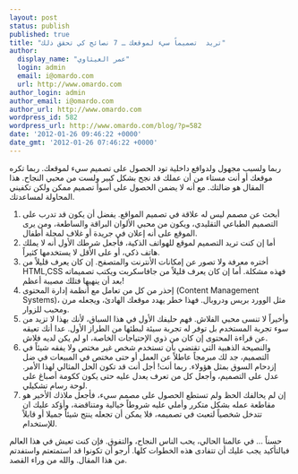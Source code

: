 ```yaml
---
layout: post
status: publish
published: true
title: "تريد  تصميماً سيء لموقعك ـ 7 نصائح كي تحقق ذلك"
author:
  display_name: "عمر العيثاوي"
  login: admin
  email: i@omardo.com
  url: http://www.omardo.com
author_login: admin
author_email: i@omardo.com
author_url: http://www.omardo.com
wordpress_id: 582
wordpress_url: http://www.omardo.com/blog/?p=582
date: '2012-01-26 09:46:22 +0000'
date_gmt: '2012-01-26 07:46:22 +0000'
---
```

<p>ربما ولسبب مجهول ولدوافع داخلية تود الحصول على تصميم سيء لموقعك. ربما تكره موقعك أو أنت مستاء من أن عملك قد نجح بشكل كبير ولست من محبي النجاح. هذا المقال هو ضالتك. مع أنه لا يضمن الحصول على أسوأ تصميم ممكن ولكن تكفيني المحاولة لمساعدتك.</p>
<ol>
<li>أبحث عن مصمم ليس له علاقة في تصميم المواقع. يفضل أن يكون قد تدرب على التصميم الطباعي التقليدي، ويكون من محبي الألوان البراقة والساطعة، ومن يرى الموقع على أنه إعلان في جريدة أو غلاف لمجلة أطفال.</li>
<li>أما إن كنت تريد التصميم لموقع للهواتف الذكية، فأجعل شرطك الأول أنه لا يملك هاتف ذكي، أو على الأقل لا يستخدمها كثيراً.</li>
<li>أختره معرفة ولا تصور عن إمكانات الأنترنت والمتصفح. إن كان يعرف قليلاً من HTML,CSS فهذه مشكلة. أما إن كان يعرف قليلاً من جافاسكربت ويكتب تصميماته بعد أن ينهيها فتلك مصيبة أعظم!</li>
<li>إحذر من كل من تعامل مع أنظمة إدارة المحتوى (Content Management Systems)، مثل الوورد بريس ودروبال. فهذا خطر يهدد موقعك الهادئ، ويجعله مرن ومحبب للزوار.<!--more--></li>
<li>وأخيراً لا تنسى محبي الفلاش. فهم حليفك الأول في هذا السباق، لأنك بهذا لا تزيد من سوء تجربة المستخدم بل توفر له تجربة سيئة لبطئها من الطراز الأول. عدا أنك تعيقه عن قراءة المحتوى إن كان من ذوي الإحتياجات الخاصة، او لم يكن لديه فلاش.</li>
<li>والنصيحة الذهبية التي تقتضي بأن تستخدم شخص غير مختص ولا يفقه شيئاً في التصميم، جد لك مبرمجاً عاطلاً عن العمل أو حتى مختص في المبيعات في ضل إزدحام السوق بمثل هؤولاء. ربما أنت! أجل أنت قد تكون الحل المثالي لهذا الأمر. عدل على التصميم، وأجعل كل من تعرف يعدل عليه حتى يكون ككومة أصباغ على لوحة رسام تشكيلي.</li>
<li>إن لم يحالفك الحظ ولم تستطع الحصول على مصمم سيء، فأجعل ملاذك الأخير هو مقاطعة عمله بشكل متكرر وأملي عليه شروطاً خيالية ومتناقضة، وأؤكد عليك ان تتدخل شخصياً لتعبث في تصميمه، فلا يمكن أن تجعله ينتج شيئاً جميلا أو قابلاً للإستخدام.</li>
</ol>
<p>حسناً ... في عالمنا الحالي، يحب الناس النجاح، والتفوق. فإن كنت تعيش في هذا العالم فبالتأكيد يجب عليك أن تتفادى هذه الخطوات كلها. أرجو أن تكونوا قد استمتعتم واستفدتم من هذا المقال. والله من وراء القصد.</p>
